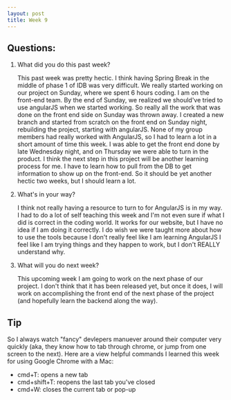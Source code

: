 ```yaml
---
layout: post
title: Week 9
---
```


## Questions:
1. What did you do this past week?
  
    This past week was pretty hectic. I think having Spring Break in the middle of phase 1 of IDB was very difficult. We really started working on our project on Sunday, where we spent 6 hours coding. I am on the front-end team. By the end of Sunday, we realized we should've tried to use angularJS when we started working. So really all the work that was done on the front end side on Sunday was thrown away. I created a new branch and started from scratch on the front end on Sunday night, rebuilding the project, starting with angularJS. None of my group members had really worked with AngularJS, so I had to learn a lot in a short amount of time this week. I was able to get the front end done by late Wednesday night, and on Thursday we were able to turn in the product. I think the next step in this project will be another learning process for me. I have to learn how to pull from the DB to get information to show up on the front-end. So it should be yet another hectic two weeks, but I should learn a lot. 
2. What's in your way?

    I think not really having a resource to turn to for AngularJS is in my way. I had to do a lot of self teaching this week and I'm not even sure if what I did is correct in the coding world. It works for our website, but I have no idea if I am doing it correctly. I do wish we were taught more about how to use the tools because I don't really feel like I am learning AngularJS I feel like I am trying things and they happen to work, but I don't REALLY understand why.
3. What will you do next week? 

   This upcoming week I am going to work on the next phase of our project. I don't think that it has been released yet, but once it does, I will work on accomplishing the front end of the next phase of the project (and hopefully learn the backend along the way).
## Tip
So I always watch "fancy" devlepers manuever around their computer very quickly (aka, they know how to tab through chrome, or jump from one screen to the next). Here are a view helpful commands I learned this week for using Google Chrome with a Mac:
 * cmd+T: opens a new tab
 * cmd+shift+T: reopens the last tab you've closed
 * cmd+W: closes the current tab or pop-up
